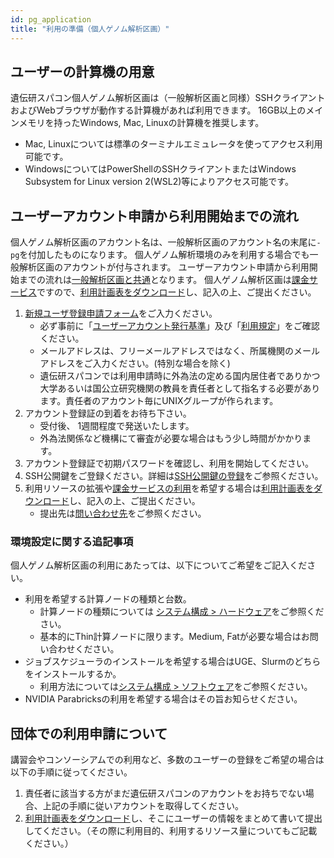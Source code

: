 ```yaml
---
id: pg_application
title: "利用の準備（個人ゲノム解析区画）"
---
```


## ユーザーの計算機の用意

遺伝研スパコン個人ゲノム解析区画は（一般解析区画と同様）SSHクライアントおよびWebブラウザが動作する計算機があれば利用できます。 16GB以上のメインメモリを持ったWindows, Mac, Linuxの計算機を推奨します。

- Mac, Linuxについては標準のターミナルエミュレータを使ってアクセス利用可能です。
- WindowsについてはPowerShellのSSHクライアントまたはWindows Subsystem for Linux version 2(WSL2)等によりアクセス可能です。



## ユーザーアカウント申請から利用開始までの流れ

個人ゲノム解析区画のアカウント名は、一般解析区画のアカウント名の末尾に`-pg`を付加したものになります。
個人ゲノム解析環境のみを利用する場合でも一般解析区画のアカウントが付与されます。
ユーザーアカウント申請から利用開始までの流れは[一般解析区画と共通](/general_analysis_division/ga_application#ユーザーアカウント申請から利用開始までの流れ)となります。
個人ゲノム解析区画は[課金サービス](../application/billing_service.md)ですので、[利用計画表をダウンロード](../application/resource_extension.md)し、記入の上、ご提出ください。


1. [新規ユーザ登録申請フォーム](https://sc2.ddbj.nig.ac.jp/index.php/ja-new-application)をご入力ください。
    - 必ず事前に「[ユーザーアカウント発行基準](../application/application.md)」及び「[利用規定](/application/use_policy)」をご確認ください。
    - メールアドレスは、フリーメールアドレスではなく、所属機関のメールアドレスをご入力ください。(特別な場合を除く)
    - 遺伝研スパコンでは利用申請時に外為法の定める国内居住者でありかつ大学あるいは国公立研究機関の教員を責任者として指名する必要があります。責任者のアカウント毎にUNIXグループが作られます。
2. アカウント登録証の到着をお待ち下さい。
    - 受付後、 1週間程度で発送いたします。
    - 外為法関係など機構にて審査が必要な場合はもう少し時間がかかります。
3. アカウント登録証で初期パスワードを確認し、利用を開始してください。
4. SSH公開鍵をご登録ください。詳細は[SSH公開鍵の登録](/application/ssh_keys)をご参照ください。
5. 利用リソースの拡張や[課金サービスの利用](/application/billing_service)を希望する場合は[利用計画表をダウンロード](/application/resource_extension)し、記入の上、ご提出ください。
    -  提出先は[問い合わせ先](/application/reference)をご参照ください。

### 環境設定に関する追記事項

個人ゲノム解析区画の利用にあたっては、以下についてご希望をご記入ください。

- 利用を希望する計算ノードの種類と台数。
    - 計算ノードの種類については [システム構成 > ハードウェア](../guides/hardware.md)をご参照ください。
    - 基本的にThin計算ノードに限ります。Medium, Fatが必要な場合はお問い合わせください。
- ジョブスケジューラのインストールを希望する場合はUGE、Slurmのどちらをインストールするか。
    - 利用方法については[システム構成 > ソフトウェア](../software/software.md)をご参照ください。
- NVIDIA Parabricksの利用を希望する場合はその旨お知らせください。



## 団体での利用申請について

講習会やコンソーシアムでの利用など、多数のユーザーの登録をご希望の場合は以下の手順に従ってください。

1. 責任者に該当する方がまだ遺伝研スパコンのアカウントをお持ちでない場合、上記の手順に従いアカウントを取得してください。
2. [利用計画表をダウンロード](../application/resource_extension.md)し、そこにユーザーの情報をまとめて書いて提出してください。（その際に利用目的、利用するリソース量についてもご記載ください。）
